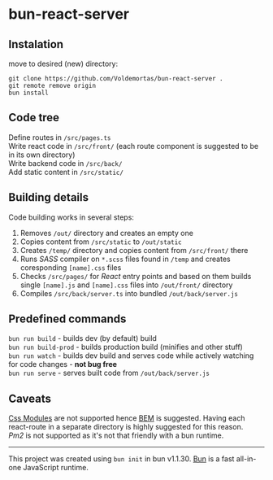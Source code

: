 # bun-react-server

## Instalation

move to desired (new) directory:
```
git clone https://github.com/Voldemortas/bun-react-server .
git remote remove origin
bun install
```

## Code tree

Define routes in `/src/pages.ts`   
Write react code in `/src/front/` (each route component is suggested to be in its own directory)  
Write backend code in `/src/back/`  
Add static content in `/src/static/` 

## Building details 

Code building works in several steps: 
1. Removes `/out/` directory and creates an empty one  
2. Copies content from `/src/static` to `/out/static`  
3. Creates `/temp/` directory and copies content from `/src/front/` there  
4. Runs *SASS* compiler on `*.scss` files found in `/temp` and creates coresponding `[name].css` files 
5. Checks `/src/pages/` for *React* entry points and based on them builds single `[name].js` and `[name].css` files into `/out/front/` directory
6. Compiles `/src/back/server.ts` into bundled `/out/back/server.js`

## Predefined commands

`bun run build` - builds dev (by default) build  
`bun run build-prod` - builds production build (minifies and other stuff)  
`bun run watch` - builds dev build and serves code while actively watching for code changes - **not bug free**  
`bun run serve` - serves built code from `/out/back/server.js`  

## Caveats

[Css Modules](https://github.com/css-modules/css-modules) are not supported hence [BEM](https://getbem.com/introduction/) is suggested. Having each react-route in a separate directory is highly suggested for this reason.  
*Pm2* is not supported as it's not that friendly with a bun runtime.

---------

This project was created using `bun init` in bun v1.1.30. [Bun](https://bun.sh) is a fast all-in-one JavaScript runtime.

